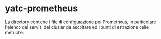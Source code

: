 # yatc-prometheus

La directory contiene i file di configurazione per Prometheus, in particolare l'elenco dei servizi del cluster da ascoltare ed i punti di estrazione delle metriche.
